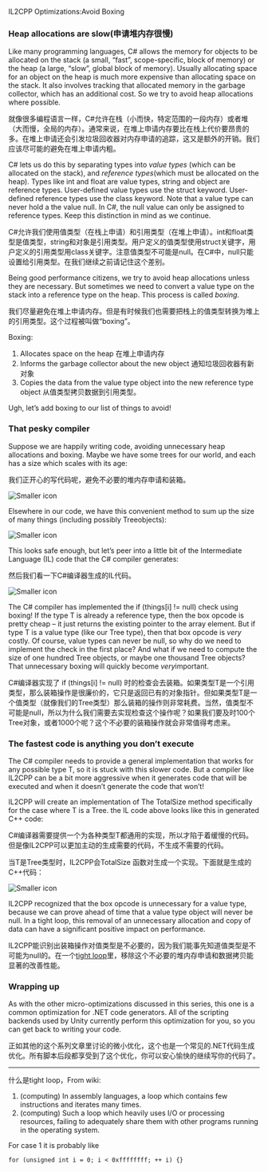 IL2CPP Optimizations:Avoid Boxing

### **Heap allocations are slow**(申请堆内存很慢)

Like many programming languages, C# allows the memory for objects to be allocated on the stack (a small, “fast”, scope-specific, block of memory) or the heap (a large, “slow”, global block of memory). Usually allocating space for an object on the heap is much more expensive than allocating space on the stack. It also involves tracking that allocated memory in the garbage collector, which has an additional cost. So we try to avoid heap allocations where possible.

就像很多编程语言一样，C#允许在栈（小而快，特定范围的一段内存）或者堆（大而慢，全局的内存）。通常来说，在堆上申请内存要比在栈上代价要昂贵的多。在堆上申请还会引发垃圾回收器对内存申请的追踪，这又是额外的开销。我们应该尽可能的避免在堆上申请内粗。

C# lets us do this by separating types into *value types* (which can be allocated on the stack), and *reference types*(which must be allocated on the heap). Types like int and float are value types, string and object are reference types. User-defined value types use the struct keyword. User-defined reference types use the class keyword. Note that a value type can never hold a the value null. In C#, the null value can only be assigned to reference types. Keep this distinction in mind as we continue.

C#允许我们使用值类型（在栈上申请）和引用类型（在堆上申请）。int和float类型是值类型，string和对象是引用类型。用户定义的值类型使用struct关键字，用户定义的引用类型用class关键字。注意值类型不可能是null。在C#中，null只能设置给引用类型。在我们继续之前请记住这个差别。

Being good performance citizens, we try to avoid heap allocations unless they are necessary. But sometimes we need to convert a value type on the stack into a reference type on the heap. This process is called *boxing*. 

我们尽量避免在堆上申请内存。但是有时候我们也需要把栈上的值类型转换为堆上的引用类型。这个过程被叫做“boxing”。

Boxing:

1. Allocates space on the heap 在堆上申请内存
2. Informs the garbage collector about the new object 通知垃圾回收器有新对象
3. Copies the data from the value type object into the new reference type object 从值类型拷贝数据到引用类型。

Ugh, let’s add boxing to our list of things to avoid!

### **That pesky compiler**

Suppose we are happily writing code, avoiding unnecessary heap allocations and boxing. Maybe we have some trees for our world, and each has a size which scales with its age:

我们正开心的写代码呢，避免不必要的堆内存申请和装箱。

![Smaller icon](http://awalife.top/images/12/hassize.png)

Elsewhere in our code, we have this convenient method to sum up the size of many things (including possibly Treeobjects):

![Smaller icon](http://awalife.top/images/12/totalsize.png)

This looks safe enough, but let’s peer into a little bit of the Intermediate Language (IL) code that the C# compiler generates:

然后我们看一下C#编译器生成的IL代码。

![Smaller icon](http://awalife.top/images/12/il.png)

The C# compiler has implemented the if (things[i] != null) check using boxing! If the type T is already a reference type, then the box opcode is pretty cheap – it just returns the existing pointer to the array element. But if type T is a value type (like our Tree type), then that box opcode is *very* costly. Of course, value types can never be null, so why do we need to implement the check in the first place? And what if we need to compute the size of one hundred Tree objects, or maybe one thousand Tree objects? That unnecessary boxing will quickly become *very*important.

C#编译器实现了 if (things[i] != null) 时的检查会去装箱。如果类型T是一个引用类型，那么装箱操作是很廉价的，它只是返回已有的对象指针。但如果类型T是一个值类型（就像我们的Tree类型）那么装箱的操作则非常耗费。当然，值类型不可能是null，所以为什么我们需要去实现检查这个操作呢？如果我们要及时100个Tree对象，或者1000个呢？这个不必要的装箱操作就会非常值得考虑来。

### **The fastest code is anything you don’t execute**

The C# compiler needs to provide a general implementation that works for any possible type T, so it is stuck with this slower code. But a compiler like IL2CPP can be a bit more aggressive when it generates code that will be executed and when it doesn’t generate the code that won’t!

IL2CPP will create an implementation of The TotalSize<T> method specifically for the case where T is a Tree. the IL code above looks like this in generated C++ code:

C#编译器需要提供一个为各种类型T都通用的实现，所以才陷于着缓慢的代码。但是像IL2CPP可以更加主动的生成需要的代码，不生成不需要的代码。

当T是Tree类型时，IL2CPP会TotalSize<T> 函数对生成一个实现。下面就是生成的C++代码：

![Smaller icon](http://awalife.top/images/12/newil.png)

IL2CPP recognized that the box opcode is unnecessary for a value type, because we can prove ahead of time that a value type object will never be null. In a tight loop, this removal of an unnecessary allocation and copy of data can have a significant positive impact on performance.

IL2CPP能识别出装箱操作对值类型是不必要的，因为我们能事先知道值类型是不可能为null的。在一个[tight loop]里，移除这个不必要的堆内存申请和数据拷贝能显著的改善性能。

### **Wrapping up**

As with the other micro-optimizations discussed in this series, this one is a common optimization for .NET code generators. All of the scripting backends used by Unity currently perform this optimization for you, so you can get back to writing your code.

正如其他的这个系列文章里讨论的微小优化，这个也是一个常见的.NET代码生成优化。所有脚本后段都享受到了这个优化，你可以安心愉快的继续写你的代码了。

-----------

什么是tight loop，From wiki:

1. (computing) In assembly languages, a loop which contains few instructions and iterates many times.
2. (computing) Such a loop which heavily uses I/O or processing resources, failing to adequately share them with other programs running in the operating system.

For case 1 it is probably like

```
for (unsigned int i = 0; i < 0xffffffff; ++ i) {}
```

[tight loop]:https://en.wiktionary.org/wiki/tight_loop